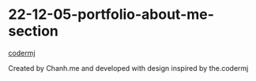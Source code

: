 # 22-12-05-portfolio-about-me-section

[codermj](https://www.youtube.com/@thecodermj/)

Created by Chanh.me and developed with design inspired by the.codermj